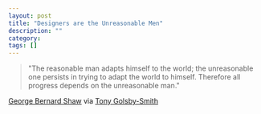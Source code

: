 ```yaml
---
layout: post
title: "Designers are the Unreasonable Men"
description: ""
category: 
tags: []
---
```


>"The reasonable man adapts himself to the world; the unreasonable one persists in trying to adapt the world to himself. Therefore all progress depends on the unreasonable man."

[George Bernard Shaw][1] via [Tony Golsby-Smith][2]




[1]: http://en.wikiquote.org/wiki/George_Bernard_Shaw
[2]: http://www.secondroad.com.au/OurPeople.asp?NAVID=2&CID=64&ShowTitleOnly=1&StaffID=3

